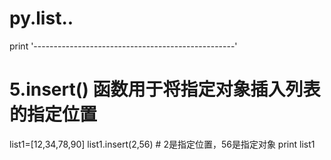 # py.list..
print '--------------------------------------------------'
# 5.insert() 函数用于将指定对象插入列表的指定位置
list1=[12,34,78,90]
list1.insert(2,56)      # 2是指定位置，56是指定对象
print list1

